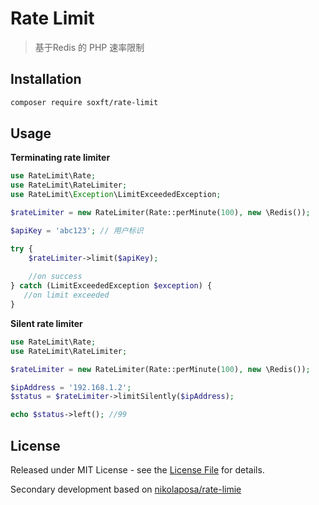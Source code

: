 # Rate Limit

> 基于Redis 的 PHP 速率限制
 
## Installation

```bash
composer require soxft/rate-limit
```

## Usage

**Terminating rate limiter**

```php
use RateLimit\Rate;
use RateLimit\RateLimiter;
use RateLimit\Exception\LimitExceededException;

$rateLimiter = new RateLimiter(Rate::perMinute(100), new \Redis());

$apiKey = 'abc123'; // 用户标识

try {
    $rateLimiter->limit($apiKey);
    
    //on success
} catch (LimitExceededException $exception) {
   //on limit exceeded
}
```

**Silent rate limiter**

```php
use RateLimit\Rate;
use RateLimit\RateLimiter;

$rateLimiter = new RateLimiter(Rate::perMinute(100), new \Redis());

$ipAddress = '192.168.1.2';
$status = $rateLimiter->limitSilently($ipAddress);

echo $status->left(); //99
```

## License

Released under MIT License - see the [License File](LICENSE) for details.

Secondary development based on [nikolaposa/rate-limie](https://github.com/nikolaposa/rate-limit)

